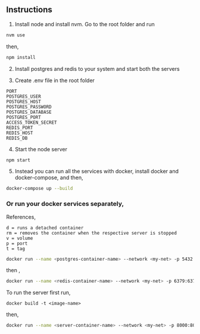 ## Instructions

1. Install node and install nvm. Go to the root folder and run

```bash
nvm use
```
then,

```bash
npm install
```

2. Install postgres and redis to your system and start both the servers

3. Create .env file in the root folder

```.env
PORT
POSTGRES_USER
POSTGRES_HOST
POSTGRES_PASSWORD
POSTGRES_DATABASE
POSTGRES_PORT
ACCESS_TOKEN_SECRET
REDIS_PORT
REDIS_HOST
REDIS_DB
```

4. Start the node server

```bash
npm start
```

5. Instead you can run all the services with docker, install docker and docker-compose, and then,

```bash
docker-compose up --build
```

### Or run your docker services separately,

References,
```
d = runs a detached container
rm = removes the container when the respective server is stopped
v = volume
p = port
t = tag
```

```bash
docker run --name <postgres-container-name> --network <my-net> -p 5432:5432 -e POSTGRES_USER=<username> -e POSTGRES_PASSWORD=<password> -v /path/to/the/database:/var/lib/postgresql/data/ -d --rm postgres
```
then ,

```bash
docker run --name <redis-container-name> --network <my-net> -p 6379:6379 -v /path/to/the/database:/data -d --rm redis
```
To run the server first run,

```
docker build -t <image-name>
```

then,

```bash
docker run --name <server-container-name> --network <my-net> -p 8000:8000 -v /path/to/the/project:/home/apps/power-usage -v node_modules:/home/apps/power-usage/node_modules -d --rm <built-image-name>
```
